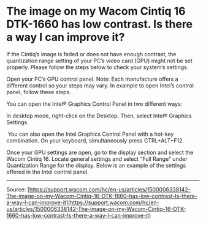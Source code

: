 # The image on my Wacom Cintiq 16 DTK-1660 has low contrast. Is there a way I can improve it?

If the Cintiq’s image is faded or does not have enough contrast, the quantization range setting of your PC’s video card (GPU) might not be set properly.
 Please follow the steps below to check your system’s settings.

Open your PC’s GPU control panel. Note: Each manufacture offers a different control so your steps may vary. In example to open Intel’s control panel, follow these steps. 
  
You can open the Intel® Graphics Control Panel in two different ways:  
    
In desktop mode, right-click on the Desktop. Then, select Intel® Graphics Settings. 
      

 
 You can also open the Intel Graphics Control Panel with a hot-key combination. On your keyboard, simultaneously press CTRL+ALT+F12.
 
 
Once your GPU settings are open, go to the display section and select the Wacom Cintiq 16.
Locate general settings and select “Full Range” under Quantization Range for the display. Below is an example of the settings offered in the Intel control panel.

---
Source: [https://support.wacom.com/hc/en-us/articles/1500006338142-The-image-on-my-Wacom-Cintiq-16-DTK-1660-has-low-contrast-Is-there-a-way-I-can-improve-it](https://support.wacom.com/hc/en-us/articles/1500006338142-The-image-on-my-Wacom-Cintiq-16-DTK-1660-has-low-contrast-Is-there-a-way-I-can-improve-it)
